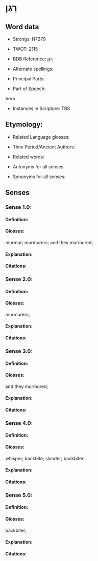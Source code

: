 # רָגַן

<!-- Status: S2="NeedsEdits" -->
<!-- Lexica used for edits:   -->

## Word data

* Strongs: H7279

* TWOT: 2115

* BDB Reference: [רָגַן](rc://en/bdb/dict/t.at.aa)

* Alternate spellings:

* Principal Parts:

* Part of Speech:

Verb

* Instances in Scripture: TBS

## Etymology:

* Related Language glosses:

* Time Period/Ancient Authors:

* Related words:

* Antonyms for all senses:

* Synonyms for all senses:

## Senses

### Sense 1.0:

#### Definition:

#### Glosses:

murmur; murmurers; and they murmured; 

#### Explanation:

#### Citations:



### Sense 2.0:

#### Definition:

#### Glosses:

murmurers; 

#### Explanation:

#### Citations:



### Sense 3.0:

#### Definition:

#### Glosses:

and they murmured; 

#### Explanation:

#### Citations:



### Sense 4.0:

#### Definition:

#### Glosses:

whisper; backbite; slander; backbiter; 

#### Explanation:

#### Citations:



### Sense 5.0:

#### Definition:

#### Glosses:

backbiter; 

#### Explanation:

#### Citations:



